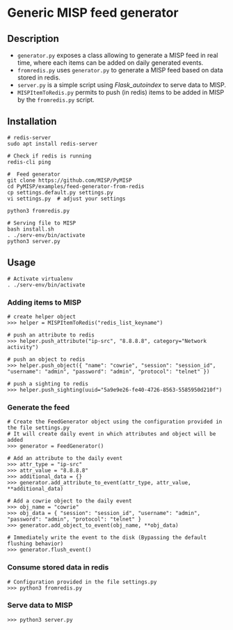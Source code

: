 # Generic MISP feed generator
## Description

- ``generator.py`` exposes a class allowing to generate a MISP feed in real time, where each items can be added on daily generated events.
- ``fromredis.py`` uses ``generator.py`` to generate a MISP feed based on data stored in redis.
- ``server.py`` is a simple script using *Flask_autoindex* to serve data to MISP.
- ``MISPItemToRedis.py`` permits to push (in redis) items to be added in MISP by the ``fromredis.py`` script.


## Installation

```
# redis-server
sudo apt install redis-server

# Check if redis is running
redis-cli ping

#  Feed generator
git clone https://github.com/MISP/PyMISP
cd PyMISP/examples/feed-generator-from-redis
cp settings.default.py settings.py
vi settings.py  # adjust your settings

python3 fromredis.py

# Serving file to MISP
bash install.sh
. ./serv-env/bin/activate
python3 server.py
````


## Usage

``` 
# Activate virtualenv
. ./serv-env/bin/activate
```

### Adding items to MISP

```
# create helper object
>>> helper = MISPItemToRedis("redis_list_keyname")

# push an attribute to redis
>>> helper.push_attribute("ip-src", "8.8.8.8", category="Network activity")

# push an object to redis
>>> helper.push_object({ "name": "cowrie", "session": "session_id", "username": "admin", "password": "admin", "protocol": "telnet" })

# push a sighting to redis
>>> helper.push_sighting(uuid="5a9e9e26-fe40-4726-8563-5585950d210f")
```

### Generate the feed

```
# Create the FeedGenerator object using the configuration provided in the file settings.py
# It will create daily event in which attributes and object will be added
>>> generator = FeedGenerator()

# Add an attribute to the daily event
>>> attr_type = "ip-src"
>>> attr_value = "8.8.8.8"
>>> additional_data = {}
>>> generator.add_attribute_to_event(attr_type, attr_value, **additional_data)

# Add a cowrie object to the daily event
>>> obj_name = "cowrie"
>>> obj_data = { "session": "session_id", "username": "admin", "password": "admin", "protocol": "telnet" }
>>> generator.add_object_to_event(obj_name, **obj_data)

# Immediately write the event to the disk (Bypassing the default flushing behavior)
>>> generator.flush_event()
```

### Consume stored data in redis

```
# Configuration provided in the file settings.py
>>> python3 fromredis.py
```

### Serve data to MISP

```
>>> python3 server.py
```
